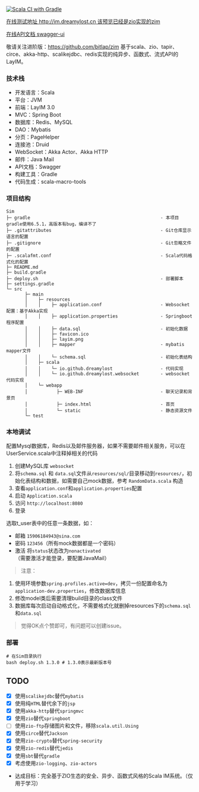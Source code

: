 [![Scala CI with Gradle](https://github.com/jxnu-liguobin/Sim/actions/workflows/gradle.yml/badge.svg)](https://github.com/jxnu-liguobin/Sim/actions/workflows/gradle.yml)

[在线测试地址 http://im.dreamylost.cn 该预览已经是zio实现的zim](http://im.dreamylost.cn:8989)

[在线API文档 swagger-ui](http://im.dreamylost.cn:8989/swagger-ui.html)

敬请关注进阶版：https://github.com/bitlap/zim 基于scala、zio、tapir、circe、akka-http、scalikejdbc、redis实现的纯异步、函数式、流式API的LayIM。


### 技术栈

- 开发语言：Scala
- 平台：JVM
- 前端：LayIM 3.0
- MVC：Spring Boot
- 数据库：Redis、MySQL
- DAO：Mybatis
- 分页：PageHelper
- 连接池：Druid
- WebSocket：Akka Actor、Akka HTTP
- 邮件：Java Mail
- API文档：Swagger
- 构建工具：Gradle
- 代码生成：scala-macro-tools

### 项目结构

```
Sim
├─ gradle                                                 - 本项目gradle使用6.5.1，高版本有bug，编译不了
├─ .gitattributes                                         - Git仓库显示语言的配置
├─ .gitignore                                             - Git忽略文件的配置
├─ .scalafmt.conf                                         - Scala代码格式化的配置
├─ README.md
├─ build.gradle
├─ deploy.sh                                              - 部署脚本
├─ settings.gradle
└─ src
       ├─ main
       │    ├─ resources
       │    │    ├─ application.conf                      - Websocket配置：基于Akka实现
       │    │    ├─ application.properties                - Springboot程序配置
       │    │    ├─ data.sql                              - 初始化数据
       │    │    ├─ favicon.ico
       │    │    ├─ layim.png
       │    │    ├─ mapper                                - mybatis mapper文件
       │    │    └─ schema.sql                            - 初始化表结构
       │    ├─ scala
       │    │    └─ io.github.dreamylost                  - 代码实现   
       │    │    └─ io.github.dreamylost.websocket        - websocket代码实现
       │    └─ webapp
       │           ├─ WEB-INF                             - 聊天记录和背景页
       │           ├─ index.html                          - 首页  
       │           └─ static                              - 静态资源文件
       └─ test
```

### 本地调试 

配置Mysql数据库，Redis以及邮件服务器，如果不需要邮件相关服务，可以在UserService.scala中注释掉相关的代码

1. 创建MySQL库 `websocket`
2. 将`schema.sql` 和 `data.sql`文件从`resources/sql/`目录移动到`resources/`，初始化表结构和数据，如需要自己mock数据，参考 `RandomData.scala` 构造
3. 查看`application.conf`和`application.properties`配置
4. 启动 `Application.scala`
5. 访问 `http://localhost:8080`
6. 登录 

选取t_user表中的任意一条数据，如：
- 邮箱 `15906184943@sina.com`
- 密码 `123456`（所有mock数据都是一个密码）
- 激活 将`status`状态改为`nonactivated`（需要激活才能登录，要配置JavaMail）

> 注意：
1. 使用环境参数`spring.profiles.active=dev`，拷贝一份配置命名为`application-dev.properties`，修改数据库信息
2. 修改model类后需要清理build目录的class文件
3. 数据库每次启动自动格式化，不需要格式化就删掉resources下的`schema.sql`和`data.sql`

> 觉得OK点个赞即可，有问题可以创建issue。

### 部署

```shell
# 在Sim目录执行
bash deploy.sh 1.3.0 # 1.3.0表示最新版本号
```

## TODO

- [x] 使用`scalikejdbc`替代`mybatis`
- [x] 使用纯`HTML`替代余下的`jsp`
- [x] 使用`akka-http`替代`springmvc`
- [x] 使用`zio`替代`springboot`
- [ ] 使用`zio-ftp`存储图片和文件，移除`scala.util.Using`
- [x] 使用`circe`替代`Jackson`
- [x] 使用`zio-crypto`替代`spring-security`
- [x] 使用`zio-redis`替代`jedis`
- [x] 使用`sbt`替代`gradle`
- [x] 考虑使用`zio-logging`、`zio-actors`
- 达成目标：完全基于ZIO生态的安全、异步、函数式风格的Scala IM系统。（仅用于学习）
